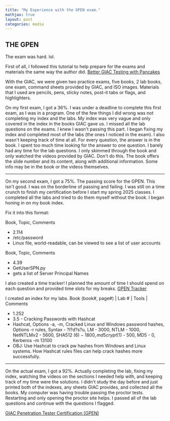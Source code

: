 ```yaml
---
title: "My Experience with the GPEN exam."
mathjax: true
layout: post
categories: media
---
```


## THE GPEN

The exam was hard. lol.

First of all, I followed this tutorial to help prepare for the exams and materials the same way the author did.
[Better GIAC Testing with Pancakes](https://tisiphone.net/2015/08/18/giac-testing/)

With the GIAC, we were given two practice exams, five books, 2 lab books, one exam, command sheets provided by GIAC, and ISO images. Materials that I used are pencils, pens, sticky notes, post-it tabs or flags, and highlighters.

On my first exam, I got a 36%. I was under a deadline to complete this first exam, as I was in a program. One of the few things I did wrong was not completing my index and the labs. My index was very vague and only covered in the index in the books GIAC gave us. I missed all the lab questions on the exams. I knew I wasn't passing this part. I began fixing my index and completed most of the labs (the ones I noticed in the exam). I also wasn't keeping track of time at all. For every question, the answer is in the book. I spent too much time looking for the answer to one question. I barely had any time for the lab questions. I only skimmed through the book and only watched the videos provided by GIAC. Don't do this. The book offers the slide number and its content, along with additional information. Some info may be in the book or the videos themselves. 


__________
On my second exam, I got a 75%. The passing score for the GPEN. This isn't good. I was on the borderline of passing and failing. I was still on a time crunch to finish my certification before I start my spring 2025 classes. I completed all the labs and tried to do them myself without the book. I began honing in on my book index. 

Fix it into this format: 

Book,    Topic,    Comments
- 2.114 
- /etc/password 
- Linux file, world-readable, can be viewed to see a list of user accounts


Book,    Topic,    Comments
- 4.39
- GetUserSPN.py
- gets a list of Server Principal Names

I also created a time tracker! I planned the amount of time I should spend on each question and provided time slots for my breaks.
[GPEN Tracker](URL:"GPEN_Tracker.pdf")

I created an index for my labs.
Book (book#, page#) |   Lab #    |  Tools   |  Comments
- 1.252
- 3.5 - Cracking Passwords with Hashcat
- Hashcat, Options -a, -m, Cracked Linux and Windows password hashes, Options -r rules, Syntax - ?l?d?s?u, LM - 3000, NTLM - 1000, NetNTLMv2 - 5600, SHA512 ($6) - 1800, md5crypt ($1) - 500, MD5 - 0, Kerberos -m 13100
- OBJ: Use Hashcat to crack pw hashes from Windows and Linux systems. How Hashcat rules files can help crack hashes more successfully.


_________
On the actual exam, I got a 92%. Actually completing the lab, fixing my index, watching the videos on the sections I needed help with, and keeping track of my time were the solutions. I didn't study the day before and just printed both of the indexes, any sheets GIAC provides, and collected all the books. My computer was having trouble passing the proctor tests. Restarting and only opening the proctor site helps. I passed all of the lab questions and continue with the questions I flagged.

[GIAC Penetration Tester Certification (GPEN)](https://www.giac.org/certifications/penetration-tester-gpen/)
